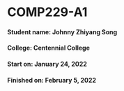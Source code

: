 # COMP229-A1
#### Student name: Johnny Zhiyang Song
#### College: Centennial College
#### Start on: January 24, 2022
#### Finished on: February 5, 2022
